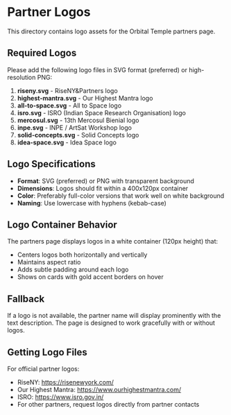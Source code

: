 # Partner Logos

This directory contains logo assets for the Orbital Temple partners page.

## Required Logos

Please add the following logo files in SVG format (preferred) or high-resolution PNG:

1. **riseny.svg** - RiseNY&Partners logo
2. **highest-mantra.svg** - Our Highest Mantra logo
3. **all-to-space.svg** - All to Space logo
4. **isro.svg** - ISRO (Indian Space Research Organisation) logo
5. **mercosul.svg** - 13th Mercosul Bienial logo
6. **inpe.svg** - INPE / ArtSat Workshop logo
7. **solid-concepts.svg** - Solid Concepts logo
8. **idea-space.svg** - Idea Space logo

## Logo Specifications

- **Format**: SVG (preferred) or PNG with transparent background
- **Dimensions**: Logos should fit within a 400x120px container
- **Color**: Preferably full-color versions that work well on white background
- **Naming**: Use lowercase with hyphens (kebab-case)

## Logo Container Behavior

The partners page displays logos in a white container (120px height) that:
- Centers logos both horizontally and vertically
- Maintains aspect ratio
- Adds subtle padding around each logo
- Shows on cards with gold accent borders on hover

## Fallback

If a logo is not available, the partner name will display prominently with the text description. The page is designed to work gracefully with or without logos.

## Getting Logo Files

For official partner logos:
- RiseNY: https://risenewyork.com/
- Our Highest Mantra: https://www.ourhighestmantra.com/
- ISRO: https://www.isro.gov.in/
- For other partners, request logos directly from partner contacts
